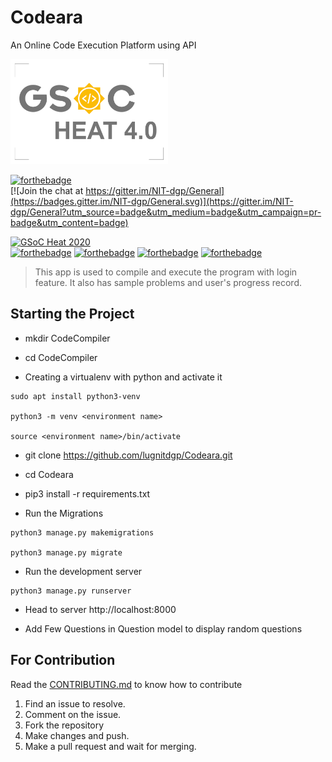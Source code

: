 # Codeara
An Online Code Execution Platform using API

<img src="GSoC.png" width="50%" height="50%">

[![forthebadge](https://forthebadge.com/images/badges/made-with-python.svg)](https://forthebadge.com)
<br>
[![Join the chat at https://gitter.im/NIT-dgp/General](https://badges.gitter.im/NIT-dgp/General.svg)](https://gitter.im/NIT-dgp/General?utm_source=badge&utm_medium=badge&utm_campaign=pr-badge&utm_content=badge)

[![GSoC Heat 2020](https://img.shields.io/badge/GSoC%20Heat-2020-orange.svg)](https://nitdgpos.github.io/gsoc_heat)
<br>
[![forthebadge](https://forthebadge.com/images/badges/uses-html.svg)](https://forthebadge.com)
[![forthebadge](https://forthebadge.com/images/badges/uses-css.svg)](https://forthebadge.com)
[![forthebadge](https://forthebadge.com/images/badges/uses-js.svg)](https://forthebadge.com)
[![forthebadge](https://forthebadge.com/images/badges/uses-git.svg)](https://forthebadge.com)


> This app is used to compile and execute the program with login feature. It also has sample problems and 
user's progress record.

##  Starting the Project 

* mkdir CodeCompiler

* cd CodeCompiler

* Creating a virtualenv with python and activate it
```
sudo apt install python3-venv

python3 -m venv <environment name>

source <environment name>/bin/activate
```

* git clone https://github.com/lugnitdgp/Codeara.git

* cd Codeara

* pip3 install -r requirements.txt

* Run the Migrations
```
python3 manage.py makemigrations

python3 manage.py migrate

``` 
* Run the development server 
```
python3 manage.py runserver

```
* Head to server http://localhost:8000

* Add Few Questions in Question model to display random questions

## For Contribution

Read the <a href="CONTRIBUTING.md">CONTRIBUTING.md</a> to know how to contribute
1. Find an issue to resolve.
2. Comment on the issue.
3. Fork the repository
4. Make changes and push.
5. Make a pull request and wait for merging.



